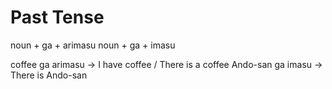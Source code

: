 # Past Tense

noun + ga + arimasu
noun + ga + imasu

coffee ga arimasu -> I have coffee / There is a coffee
Ando-san ga imasu -> There is Ando-san
